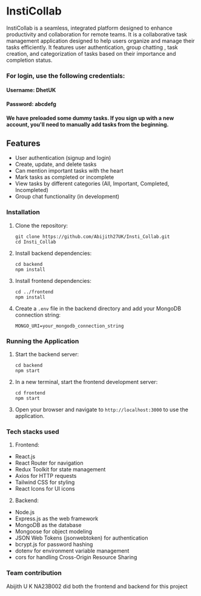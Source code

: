 # InstiCollab

InstiCollab is a seamless, integrated platform designed to enhance productivity and collaboration for remote teams. It is a collaborative task management application designed to help users organize and manage their tasks efficiently. It features user authentication, group chatting , task creation, and categorization of tasks based on their importance and completion status. 

### **For login, use the following credentials:**
#### **Username: DhetUK**
#### **Password: abcdefg**
#### **We have preloaded some dummy tasks. If you sign up with a new account, you'll need to manually add tasks from the beginning.**


## Features

- User authentication (signup and login)
- Create, update, and delete tasks
- Can mention important tasks with the heart
- Mark tasks as completed or incomplete
- View tasks by different categories (All, Important, Completed, Incompleted)
- Group chat functionality (in development)

### Installation

1. Clone the repository:
   ```
   git clone https://github.com/Abijith27UK/Insti_Collab.git
   cd Insti_Collab
   ```

2. Install backend dependencies:
   ```
   cd backend
   npm install
   ```

3. Install frontend dependencies:
   ```
   cd ../frontend
   npm install
   ```

4. Create a `.env` file in the backend directory and add your MongoDB connection string:
   ```
   MONGO_URI=your_mongodb_connection_string
   ```

### Running the Application

1. Start the backend server:
   ```
   cd backend
   npm start
   ```

2. In a new terminal, start the frontend development server:
   ```
   cd frontend
   npm start
   ```

3. Open your browser and navigate to `http://localhost:3000` to use the application.

### Tech stacks used
1. Frontend:
- React.js
- React Router for navigation
- Redux Toolkit for state management
- Axios for HTTP requests
- Tailwind CSS for styling
- React Icons for UI icons

2. Backend:
- Node.js
- Express.js as the web framework
- MongoDB as the database
- Mongoose for object modeling
- JSON Web Tokens (jsonwebtoken) for authentication
- bcrypt.js for password hashing
- dotenv for environment variable management
- cors for handling Cross-Origin Resource Sharing

### Team contribution
Abijith U K NA23B002 did both the frontend and backend for this project
